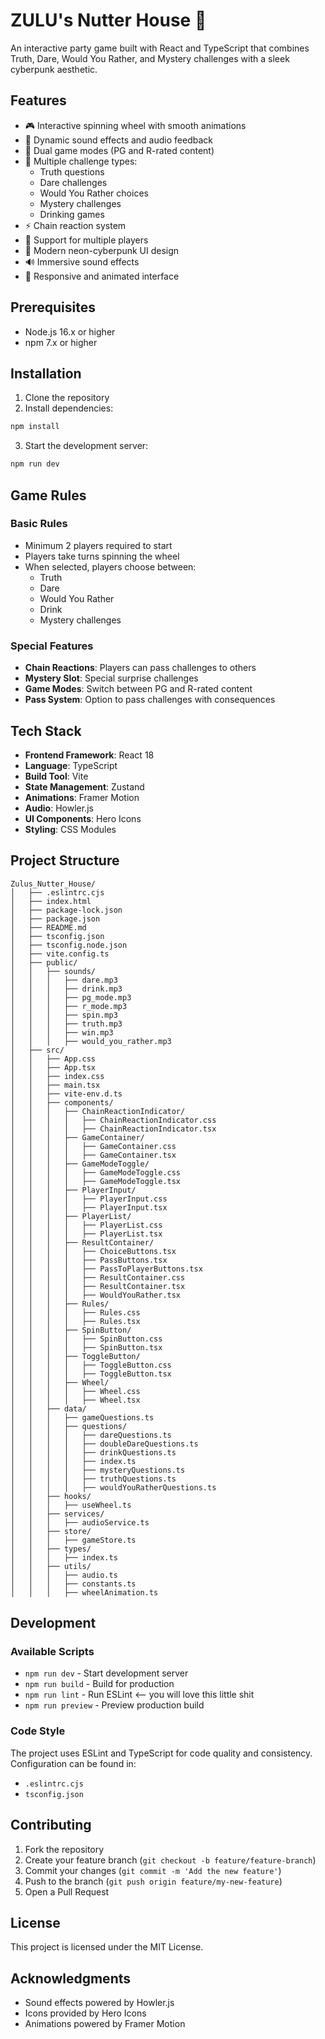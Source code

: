 # ZULU's Nutter House 🎲

An interactive party game built with React and TypeScript that combines Truth, Dare, Would You Rather, and Mystery challenges with a sleek cyberpunk aesthetic.

## Features

- 🎮 Interactive spinning wheel with smooth animations
- 🎵 Dynamic sound effects and audio feedback
- 🔄 Dual game modes (PG and R-rated content)
- 🎯 Multiple challenge types:
  - Truth questions
  - Dare challenges
  - Would You Rather choices
  - Mystery challenges
  - Drinking games
- ⚡ Chain reaction system
- 👥 Support for multiple players
- 🌟 Modern neon-cyberpunk UI design
- 🔊 Immersive sound effects
- 🎨 Responsive and animated interface

## Prerequisites

- Node.js 16.x or higher
- npm 7.x or higher

## Installation

1. Clone the repository
2. Install dependencies:
```bash
npm install
```

3. Start the development server:
```bash
npm run dev
```

## Game Rules

### Basic Rules
- Minimum 2 players required to start
- Players take turns spinning the wheel
- When selected, players choose between:
  - Truth
  - Dare
  - Would You Rather
  - Drink
  - Mystery challenges

### Special Features
- **Chain Reactions**: Players can pass challenges to others
- **Mystery Slot**:    Special surprise challenges
- **Game Modes**:      Switch between PG and R-rated content
- **Pass System**:     Option to pass challenges with consequences

## Tech Stack

- **Frontend Framework**: React 18
- **Language**:           TypeScript
- **Build Tool**:         Vite
- **State Management**:   Zustand
- **Animations**:         Framer Motion
- **Audio**:              Howler.js
- **UI Components**:      Hero Icons
- **Styling**:            CSS Modules

## Project Structure

```
Zulus_Nutter_House/
│   ├── .eslintrc.cjs
│   ├── index.html
│   ├── package-lock.json
│   ├── package.json
│   ├── README.md
│   ├── tsconfig.json
│   ├── tsconfig.node.json
│   ├── vite.config.ts
│   ├── public/
│   │   ├── sounds/
│   │   │   ├── dare.mp3
│   │   │   ├── drink.mp3
│   │   │   ├── pg_mode.mp3
│   │   │   ├── r_mode.mp3
│   │   │   ├── spin.mp3
│   │   │   ├── truth.mp3
│   │   │   ├── win.mp3
│   │   │   ├── would_you_rather.mp3
│   ├── src/
│   │   ├── App.css
│   │   ├── App.tsx
│   │   ├── index.css
│   │   ├── main.tsx
│   │   ├── vite-env.d.ts
│   │   ├── components/
│   │   │   ├── ChainReactionIndicator/
│   │   │   │   ├── ChainReactionIndicator.css
│   │   │   │   ├── ChainReactionIndicator.tsx
│   │   │   ├── GameContainer/
│   │   │   │   ├── GameContainer.css
│   │   │   │   ├── GameContainer.tsx
│   │   │   ├── GameModeToggle/
│   │   │   │   ├── GameModeToggle.css
│   │   │   │   ├── GameModeToggle.tsx
│   │   │   ├── PlayerInput/
│   │   │   │   ├── PlayerInput.css
│   │   │   │   ├── PlayerInput.tsx
│   │   │   ├── PlayerList/
│   │   │   │   ├── PlayerList.css
│   │   │   │   ├── PlayerList.tsx
│   │   │   ├── ResultContainer/
│   │   │   │   ├── ChoiceButtons.tsx
│   │   │   │   ├── PassButtons.tsx
│   │   │   │   ├── PassToPlayerButtons.tsx
│   │   │   │   ├── ResultContainer.css
│   │   │   │   ├── ResultContainer.tsx
│   │   │   │   ├── WouldYouRather.tsx
│   │   │   ├── Rules/
│   │   │   │   ├── Rules.css
│   │   │   │   ├── Rules.tsx
│   │   │   ├── SpinButton/
│   │   │   │   ├── SpinButton.css
│   │   │   │   ├── SpinButton.tsx
│   │   │   ├── ToggleButton/
│   │   │   │   ├── ToggleButton.css
│   │   │   │   ├── ToggleButton.tsx
│   │   │   ├── Wheel/
│   │   │   │   ├── Wheel.css
│   │   │   │   ├── Wheel.tsx
│   │   ├── data/
│   │   │   ├── gameQuestions.ts
│   │   │   ├── questions/
│   │   │   │   ├── dareQuestions.ts
│   │   │   │   ├── doubleDareQuestions.ts
│   │   │   │   ├── drinkQuestions.ts
│   │   │   │   ├── index.ts
│   │   │   │   ├── mysteryQuestions.ts
│   │   │   │   ├── truthQuestions.ts
│   │   │   │   ├── wouldYouRatherQuestions.ts
│   │   ├── hooks/
│   │   │   ├── useWheel.ts
│   │   ├── services/
│   │   │   ├── audioService.ts
│   │   ├── store/
│   │   │   ├── gameStore.ts
│   │   ├── types/
│   │   │   ├── index.ts
│   │   ├── utils/
│   │   │   ├── audio.ts
│   │   │   ├── constants.ts
│   │   │   ├── wheelAnimation.ts
```

## Development

### Available Scripts

- `npm run dev`     - Start development server
- `npm run build`   - Build for production
- `npm run lint`    - Run ESLint <-- you will love this little shit
- `npm run preview` - Preview production build

### Code Style

The project uses ESLint and TypeScript for code quality and consistency. Configuration can be found in:
- `.eslintrc.cjs`
- `tsconfig.json`

## Contributing

1. Fork the repository
2. Create your feature branch (`git checkout -b feature/feature-branch`)
3. Commit your changes (`git commit -m 'Add the new feature'`)
4. Push to the branch (`git push origin feature/my-new-feature`)
5. Open a Pull Request

## License

This project is licensed under the MIT License.

## Acknowledgments

- Sound effects powered by Howler.js
- Icons provided by Hero Icons
- Animations powered by Framer Motion